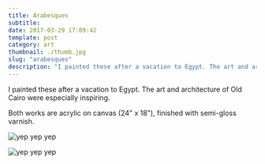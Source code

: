 ```yaml
---
title: Arabesques
subtitle:
date: 2017-03-29 17:09:42
template: post
category: art
thumbnail: ./thumb.jpg
slug: "arabesques"
description: "I painted these after a vacation to Egypt. The art and architecture of Old Cairo were especially inspiring."
---
```


I painted these after a vacation to Egypt. The art and architecture of Old Cairo were especially inspiring.

<!-- more -->

Both works are acrylic on canvas (24" x 18"), finished with semi-gloss varnish.

![yep yep yep](./RJS-001-levant-one.jpg "yep yep")

![yep yep yep](./RJS-002-levant-two.jpg "yep yep")
